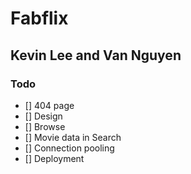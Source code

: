 # Fabflix

## Kevin Lee and Van Nguyen

### Todo
- [] 404 page
- [] Design
- [] Browse
- [] Movie data in Search
- [] Connection pooling
- [] Deployment
